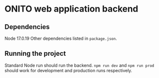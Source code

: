# ONITO web application backend

## Dependencies
Node 17.0.19
Other dependencies listed in `package.json`.

## Running the project
Standard Node run should run the backend. `npm run dev` and `npm run prod` should work for development and production runs respectively.
